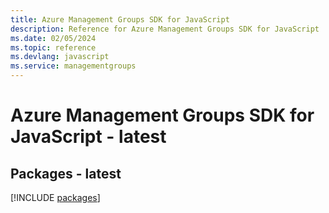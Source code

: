 ```yaml
---
title: Azure Management Groups SDK for JavaScript
description: Reference for Azure Management Groups SDK for JavaScript
ms.date: 02/05/2024
ms.topic: reference
ms.devlang: javascript
ms.service: managementgroups
---
```

# Azure Management Groups SDK for JavaScript - latest
## Packages - latest
[!INCLUDE [packages](management-groups-index.md)]